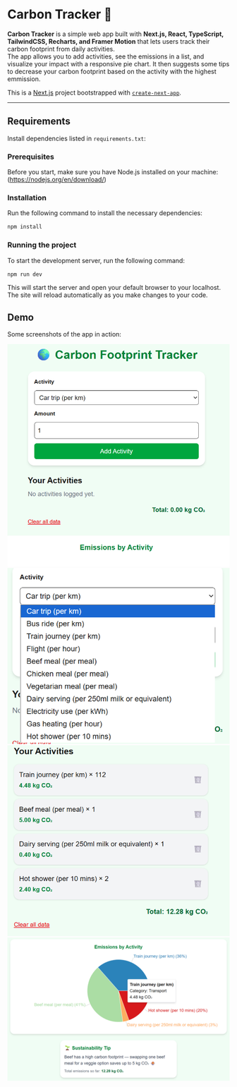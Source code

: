 # Carbon Tracker 🌱

**Carbon Tracker** is a simple web app built with **Next.js, React, TypeScript, TailwindCSS, Recharts, and Framer Motion** that lets users track their carbon footprint from daily activities.  
The app allows you to add activities, see the emissions in a list, and visualize your impact with a responsive pie chart. It then suggests some tips to decrease your carbon footprint based on the activity with the highest emmission.

This is a [Next.js](https://nextjs.org) project bootstrapped with [`create-next-app`](https://nextjs.org/docs/app/api-reference/cli/create-next-app).

---

## Requirements

Install dependencies listed in `requirements.txt`:

### Prerequisites

Before you start, make sure you have Node.js installed on your machine: (https://nodejs.org/en/download/)

### Installation

Run the following command to install the necessary dependencies:

```bash
npm install
```

### Running the project

To start the development server, run the following command:

```bash
npm run dev
```

This will start the server and open your default browser to your localhost. The site will reload automatically as you make changes to your code.

## Demo

Some screenshots of the app in action:

![Home Page](public/input_page.png)
![Activity Input](public/show_options.png)
![Activity List](public/show_list.png)
![Emissions Graph](public/show_page.png)
